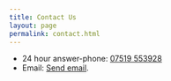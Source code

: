 ```yaml
---
title: Contact Us
layout: page
permalink: contact.html
---
```


<!--
[Home](index.md)

# Contact Us
-->

* 24 hour answer-phone: [07519 553928][tel]
* Email:  [Send email][mail].

[mail]: mailto:mksaa.recovery@gmail.com
[tel]: tel:+44-7519-553928
